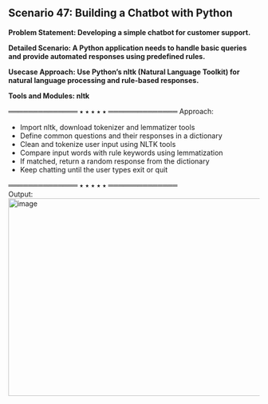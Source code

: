 ## Scenario 47: Building a Chatbot with Python  
**Problem Statement: Developing a simple chatbot for customer support.**

**Detailed Scenario: A Python application needs to handle basic queries and provide automated responses using predefined rules.**

**Usecase Approach: Use Python’s nltk (Natural Language Toolkit) for natural language processing and rule-based responses.**

**Tools and Modules: nltk**  

══════════════ ⭑ ⭑ ⭑ ⭑ ⭑ ══════════════
Approach:   
- Import nltk, download tokenizer and lemmatizer tools  
- Define common questions and their responses in a dictionary   
- Clean and tokenize user input using NLTK tools  
- Compare input words with rule keywords using lemmatization  
- If matched, return a random response from the dictionary  
- Keep chatting until the user types exit or quit  

══════════════ ⭑ ⭑ ⭑ ⭑ ⭑ ══════════════  
Output:  
<img width="716" height="396" alt="image" src="https://github.com/user-attachments/assets/50b3ee11-a80d-4ceb-92af-40c98548a8db" />
